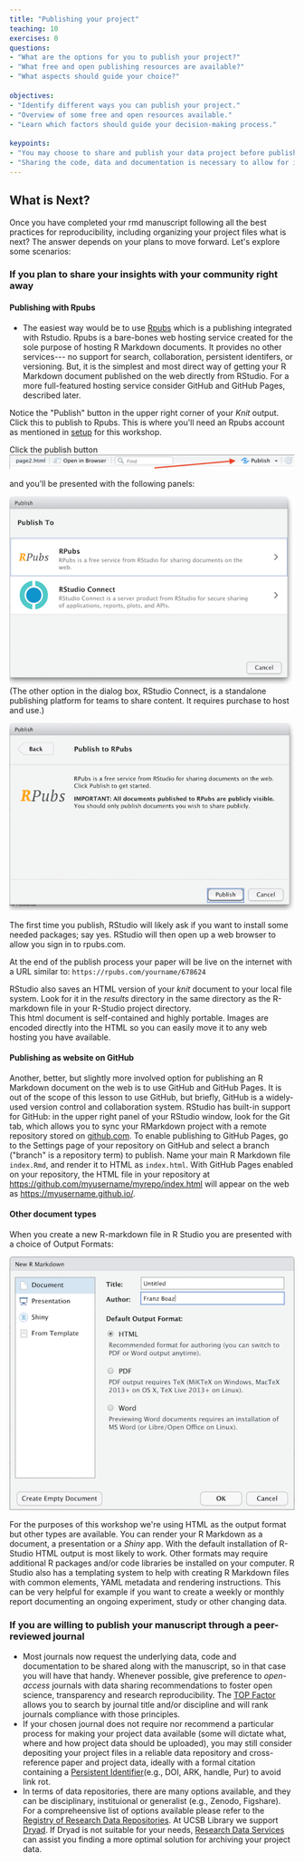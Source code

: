 ```yaml
--- 
title: "Publishing your project"
teaching: 10
exercises: 0
questions:
- "What are the options for you to publish your project?"
- "What free and open publishing resources are available?"
- "What aspects should guide your choice?"

objectives:
- "Identify different ways you can publish your project."
- "Overview of some free and open resources available."
- "Learn which factors should guide your decision-making process."

keypoints:
- "You may choose to share and publish your data project before publishing its associated manuscript."
- "Sharing the code, data and documentation is necessary to allow for inspection and research reproducibility."
---
```


## What is Next?

Once you have completed your rmd manuscript following all the best practices for reproducibility, including organizing your project files what is next? 
The answer depends on your plans to move forward. Let's explore some scenarios:
 
### If you plan to share your insights with your community right away

#### Publishing with Rpubs 

- The easiest way would be to use [Rpubs](https://rpubs.com/) which is a publishing integrated with Rstudio. Rpubs is a bare-bones web hosting service created for the sole purpose of hosting R Markdown documents.  It provides no other services--- no support for search, collaboration, persistent identifers, or versioning.  But, it is the simplest and most direct way of getting your R Markdown document published on the web directly from RStudio.  For a more full-featured hosting service consider GitHub and GitHub Pages, described later.

Notice the "Publish" button in the upper right corner of your _Knit_ output.  Click this to publish to Rpubs.  This is where you'll need an Rpubs account as mentioned in [setup](/setup.html) 
for this workshop.  

Click the publish button 
![](../fig/10-publish-button-scrnshot.png)

and you'll be presented with the following panels:

![](../fig/10-r-studio-knit-publish-to-scrnshot.png)
(The other option in the dialog box, RStudio Connect, is a standalone publishing platform for teams to share content.  It requires purchase to host and use.)

![](../fig/10-r-studio-knit-publish-confirm-scrnshot.png)

The first time you publish, RStudio will likely ask if you want to install some needed packages; say yes.  RStudio will then open up a web browser to allow you sign in to rpubs.com.

At the end of the publish process your paper will be live on the internet 
with a URL similar to: `https://rpubs.com/yourname/678624`

RStudio also saves an HTML version of your *knit* document to your local file system.  Look for it in the *results*
directory in the same directory as the R-markdown file in your R-Studio project directory.  
This html document is self-contained and highly portable.  Images are encoded directly into the HTML so you can easily move it to any web hosting you have available.


#### Publishing as website on GitHub

Another, better, but slightly more involved option for publishing an R Markdown document on the web is to use GitHub and GitHub Pages.  It is out of the scope of this lesson to use GitHub, but briefly, GitHub is a widely-used version control and collaboration system.  RStudio has built-in support for GitHub: in the upper right panel of your RStudio window, look for the Git tab, which allows you to sync your RMarkdown project with a remote repository stored on [github.com](https://github.com).  To enable publishing to GitHub Pages, go to the Settings page of your repository on GitHub and select a branch ("branch" is a repository term) to publish.  Name your main R Markdown file `index.Rmd`, and render it to HTML as `index.html`.  With GitHub Pages enabled on your repository, the HTML file in your repository at https://github.com/myusername/myrepo/index.html will appear on the web as https://myusername.github.io/.

#### Other document types

When you create a new R-markdown file in R Studio you are presented with a choice of Output Formats:

![](../fig/10-rstudio-output-formats-scrnshot.png)

For the purposes of this workshop we're using HTML as the output format but other types are available.  You can render your R Markdown as a document, a presentation or a *Shiny* app.  With the default installation of R-Studio HTML output is most likely to work.  Other formats may require additional R packages and/or code libraries be installed on your computer.  R Studio also has a templating system to help with creating R Markdown files with common elements, YAML metadata and rendering instructions.  This can be very helpful for example if you want to create a weekly or monthly report documenting an ongoing experiment, study or other changing data.


 
### If you are willing to publish your manuscript through a peer-reviewed journal
- Most journals now request the underlying data, code and documentation to be shared along with the manuscript, so in that case you will have that handy. Whenever possible, give preference to *open-access* journals with data sharing recommendations to foster open science, transparency and research reproducibility. The [TOP Factor](https://topfactor.org/journals) allows you to search by journal title and/or discipline and will rank journals compliance with those principles. 
- If your chosen journal does not require nor recommend a particular process for making your project data available (some will dictate what, where and how project data should be uploaded), you may still consider depositing your project files in a reliable data repository and cross-reference paper and project data, ideally with a formal citation containing a [Persistent Identifier](https://www.library.ucsb.edu/sites/default/files/dls_n4_pids_navy.pdf)(e.g., DOI, ARK, handle, Pur) to avoid link rot. 
- In terms of data repositories, there are many options available, and they can be disciplinary, instituional or generalist (e.g., Zenodo, Figshare). For a compreheensive list of options available please refer to the [Registry of Research Data Repositories]([https://www.re3data.org/). At UCSB Library we support [Dryad](https://datadryad.org/stash). If Dryad is not suitable for your needs, [Research Data Services](https://www.library.ucsb.edu/research-data-services) can assist you finding a more optimal solution for archiving your project data.   
